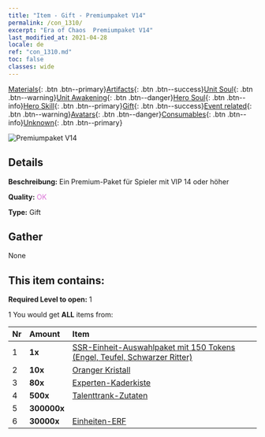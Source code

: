 ```yaml
---
title: "Item - Gift - Premiumpaket V14"
permalink: /con_1310/
excerpt: "Era of Chaos  Premiumpaket V14"
last_modified_at: 2021-04-28
locale: de
ref: "con_1310.md"
toc: false
classes: wide
---
```

 [Materials](/ItemsDE/){: .btn .btn--primary}[Artifacts](/ItemsDE/Artifacts/){: .btn .btn--success}[Unit Soul](/ItemsDE/UnitSoul/){: .btn .btn--warning}[Unit Awakening](/ItemsDE/UnitAwakening/){: .btn .btn--danger}[Hero Soul](/ItemsDE/HeroSoul/){: .btn .btn--info}[Hero Skill](/ItemsDE/HeroSkill/){: .btn .btn--primary}[Gift](/ItemsDE/Gift/){: .btn .btn--success}[Event related](/ItemsDE/Events/){: .btn .btn--warning}[Avatars](/ItemsDE/Avatars/){: .btn .btn--danger}[Consumables](/ItemsDE/Consumables/){: .btn .btn--info}[Unknown](/ItemsDE/Unknown/){: .btn .btn--primary}

 ![Premiumpaket V14](/images/t/i_905014.png)

## Details
 **Beschreibung:** Ein Premium-Paket für Spieler mit VIP 14 oder höher

 **Quality:** <span style="color: #DA70D6">OK</span>

 **Type:** Gift

## Gather

  None

## This item contains:

 **Required Level to open:** 1

 1 You would get **ALL** items  from:

  | Nr | Amount |     Item    |
  |:---|:-------|:------------|
  | 1 |  **1x** | [SSR-Einheit-Auswahlpaket mit 150 Tokens (Engel, Teufel, Schwarzer Ritter)](/ItemsDE/con_1322/) |  | 
  | 2 |  **10x** | [Oranger Kristall](/ItemsDE/con_730/) |  | 
  | 3 |  **80x** | [Experten-Kaderkiste](/ItemsDE/con_776/) |  | 
  | 4 |  **500x** | [Talenttrank-Zutaten](/ItemsDE/con_1120/) |  | 
  | 5 |  **300000x** | <i class="fas fa-coins"/> |  | 
  | 6 |  **30000x** | [Einheiten-ERF](/ItemsDE/con_902/) |  | 
